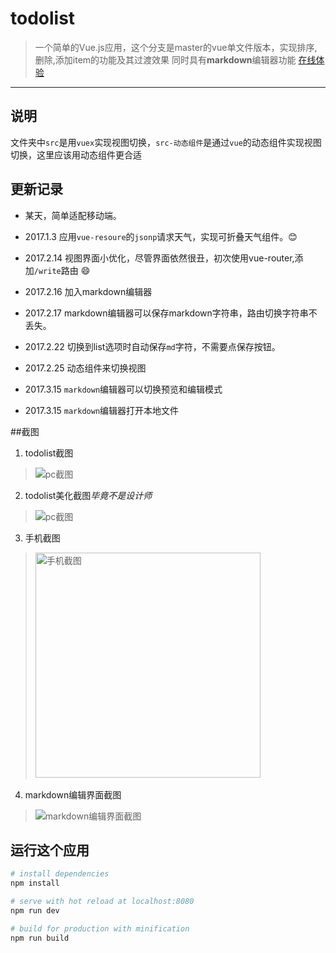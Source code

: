 # todolist

> 一个简单的Vue.js应用，这个分支是master的vue单文件版本，实现排序,删除,添加item的功能及其过渡效果
>同时具有**markdown**编辑器功能
>[在线体验](https://imgss.github.io/demo/statictodo/index.html)

***

## 说明

文件夹中`src`是用`vuex`实现视图切换，`src-动态组件`是通过`vue`的动态组件实现视图切换，这里应该用动态组件更合适
## 更新记录

* 某天，简单适配移动端。

* 2017.1.3 应用`vue-resoure`的`jsonp`请求天气，实现可折叠天气组件。:blush:

* 2017.2.14 视图界面小优化，尽管界面依然很丑，初次使用vue-router,添加`/write`路由 :smile:

* 2017.2.16 加入markdown编辑器

* 2017.2.17 markdown编辑器可以保存markdown字符串，路由切换字符串不丢失。

* 2017.2.22 切换到list选项时自动保存`md`字符，不需要点保存按钮。

* 2017.2.25 动态组件来切换视图

* 2017.3.15 `markdown`编辑器可以切换预览和编辑模式

* 2017.3.15 `markdown`编辑器打开本地文件

##截图

1. todolist截图
>![](https://github.com/imgss/ToDoList/blob/todolist-vuex/snip/pc.PNG "pc截图")  

2. todolist美化截图*毕竟不是设计师*
>![](https://github.com/imgss/ToDoList/blob/todolist-vuex/snip/pc2.0.PNG "pc截图")

3. 手机截图
><img src="https://github.com/imgss/ToDoList/blob/todolist-vuex/snip/phone.png" alt="手机截图" width="360px"> 
   
4. markdown编辑界面截图
>![](https://github.com/imgss/ToDoList/blob/todolist-vuex/snip/markdown.PNG "markdown编辑界面截图") 

## 运行这个应用

``` bash
# install dependencies
npm install

# serve with hot reload at localhost:8080
npm run dev

# build for production with minification
npm run build


```